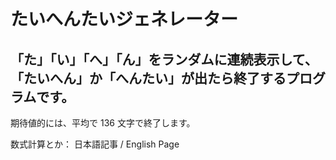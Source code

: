 ﻿たいへんたいジェネレーター
================

「た」「い」「へ」「ん」をランダムに連続表示して、「たいへん」か「へんたい」が出たら終了するプログラムです。
----------------------------

期待値的には、平均で 136 文字で終了します。

数式計算とか： 日本語記事 / English Page 



